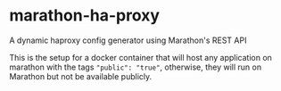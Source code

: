 # marathon-ha-proxy
A dynamic haproxy config generator using Marathon's REST API

This is the setup for a docker container that will host any application on marathon with the tags `"public": "true"`, otherwise, they will run on Marathon but not be available publicly.
